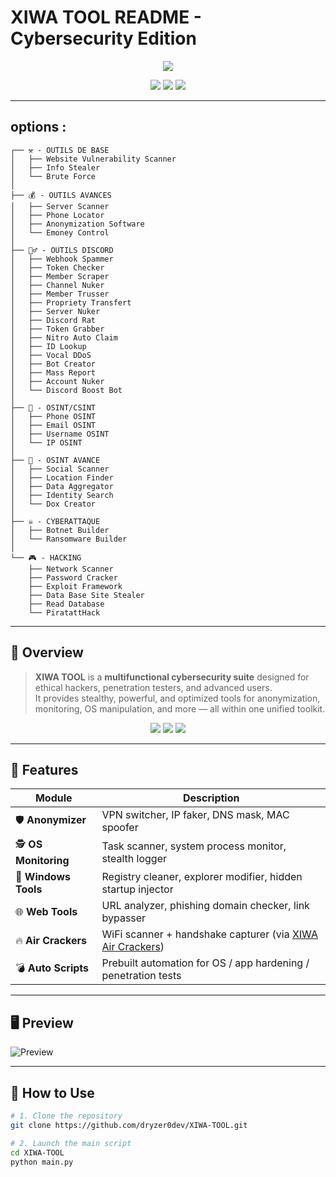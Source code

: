 # XIWA TOOL README - Cybersecurity Edition

<p align="center">
  <img src="https://capsule-render.vercel.app/api?type=waving&color=ff0000&height=200&section=header&text=XIWA%20TOOL&fontSize=50&fontColor=ffffff"/>
</p>

<p align="center">
  <img src="https://img.shields.io/github/stars/dryzer0dev/XIWA-TOOL?style=for-the-badge&color=ff0000"/>
  <img src="https://img.shields.io/github/forks/dryzer0dev/XIWA-TOOL?style=for-the-badge&color=ff0000"/>
  <img src="https://img.shields.io/github/issues/dryzer0dev/XIWA-TOOL?style=for-the-badge&color=ff0000"/>
</p>

---

## options :

```
┌── ⚒️ - OUTILS DE BASE
│   ├── Website Vulnerability Scanner
│   ├── Info Stealer
│   └── Brute Force
│
├── 💰 - OUTILS AVANCES
│   ├── Server Scanner
│   ├── Phone Locator
│   ├── Anonymization Software
│   └── Emoney Control
│
├── 🕵️‍♂️ - OUTILS DISCORD
│   ├── Webhook Spammer
│   ├── Token Checker
│   ├── Member Scraper
│   ├── Channel Nuker
│   ├── Member Trusser
│   ├── Propriety Transfert
│   ├── Server Nuker
│   ├── Discord Rat
│   ├── Token Grabber
│   ├── Nitro Auto Claim
│   ├── ID Lookup
│   ├── Vocal DDoS
│   ├── Bot Creator
│   ├── Mass Report
│   ├── Account Nuker
│   └── Discord Boost Bot
│
├── 🔎 - OSINT/CSINT
│   ├── Phone OSINT
│   ├── Email OSINT
│   ├── Username OSINT
│   └── IP OSINT
│
├── 🔧 - OSINT AVANCE
│   ├── Social Scanner
│   ├── Location Finder
│   ├── Data Aggregator
│   ├── Identity Search
│   └── Dox Creator
│
├── ☠️ - CYBERATTAQUE
│   ├── Botnet Builder
│   └── Ransomware Builder
│
└── 🎮 - HACKING
    ├── Network Scanner
    ├── Password Cracker
    ├── Exploit Framework
    ├── Data Base Site Stealer
    ├── Read Database
    └── PiratattHack

```

---

## 🧨 Overview

> **XIWA TOOL** is a **multifunctional cybersecurity suite** designed for ethical hackers, penetration testers, and advanced users.  
> It provides stealthy, powerful, and optimized tools for anonymization, monitoring, OS manipulation, and more — all within one unified toolkit.

<p align="center">
  <img src="https://img.shields.io/badge/Language-Python%20%7C%20C%23%20%7C%20HTML%20%2F%20CSS%20%2F%20JS-ff0000?style=flat-square"/>
  <img src="https://img.shields.io/badge/Platform-Windows%20%7C%20Linux-ff0000?style=flat-square"/>
  <img src="https://img.shields.io/badge/Security%20Level-High-black?style=flat-square"/>
</p>

---

## 🎯 Features

| Module             | Description                                                                 |
|--------------------|-----------------------------------------------------------------------------|
| 🛡️ **Anonymizer**        | VPN switcher, IP faker, DNS mask, MAC spoofer                                |
| 🕵️ **OS Monitoring**     | Task scanner, system process monitor, stealth logger                        |
| 🧰 **Windows Tools**     | Registry cleaner, explorer modifier, hidden startup injector                |
| 🌐 **Web Tools**         | URL analyzer, phishing domain checker, link bypasser                        |
| 🔥 **Air Crackers**      | WiFi scanner + handshake capturer (via [XIWA Air Crackers](https://github.com/dryzer0dev/xiwa-air-crackers)) |
| 💣 **Auto Scripts**      | Prebuilt automation for OS / app hardening / penetration tests              |

---

## 🖥️ Preview

![Preview](https://github-readme-stats.vercel.app/api/pin/?username=dryzer0dev&repo=XIWA-TOOL&theme=radical&border_color=ff0000&title_color=ff1a1a&text_color=ffffff&icon_color=ff0000)

---

## 🧪 How to Use

```bash
# 1. Clone the repository
git clone https://github.com/dryzer0dev/XIWA-TOOL.git

# 2. Launch the main script
cd XIWA-TOOL
python main.py
